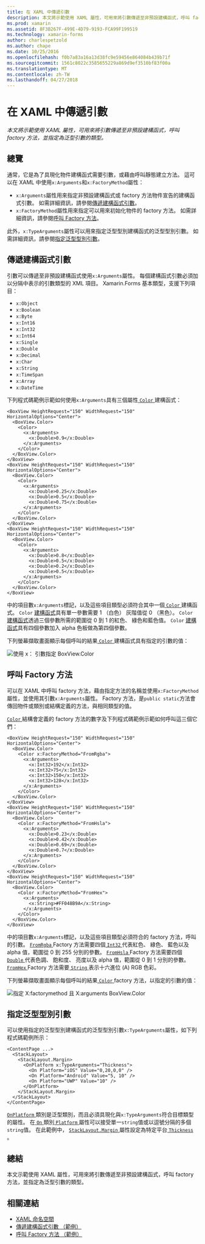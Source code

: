 ```yaml
---
title: 在 XAML 中傳遞引數
description: 本文將示範使用 XAML 屬性，可用來將引數傳遞至非預設建構函式，呼叫 factory 方法，並指定為泛型引數的類型。
ms.prod: xamarin
ms.assetid: 8F3B267F-499E-4D79-9193-FCA99F199519
ms.technology: xamarin-forms
author: charlespetzold
ms.author: chape
ms.date: 10/25/2016
ms.openlocfilehash: f0b7a83a16a13d38fc9e59456e864084b439b71f
ms.sourcegitcommit: 1561c8022c3585655229a869d9ef3510bf83f00a
ms.translationtype: MT
ms.contentlocale: zh-TW
ms.lasthandoff: 04/27/2018
---
```

# <a name="passing-arguments-in-xaml"></a>在 XAML 中傳遞引數

_本文將示範使用 XAML 屬性，可用來將引數傳遞至非預設建構函式，呼叫 factory 方法，並指定為泛型引數的類型。_

## <a name="overview"></a>總覽

通常，它是為了具現化物件建構函式需要引數，或藉由呼叫靜態建立方法。 這可以在 XAML 中使用`x:Arguments`和`x:FactoryMethod`屬性：

- `x:Arguments`屬性用來指定非預設建構函式或 factory 方法物件宣告的建構函式引數。 如需詳細資訊，請參閱[傳遞建構函式引數](#constructor_arguments)。
- `x:FactoryMethod`屬性用來指定可以用來初始化物件的 factory 方法。 如需詳細資訊，請參閱[呼叫 Factory 方法](#factory_methods)。

此外，`x:TypeArguments`屬性可以用來指定泛型型別建構函式的泛型型別引數。 如需詳細資訊，請參閱[指定泛型型別引數](#generic_type_arguments)。

<a name="constructor_arguments" />

## <a name="passing-constructor-arguments"></a>傳遞建構函式引數

引數可以傳遞至非預設建構函式使用`x:Arguments`屬性。 每個建構函式引數必須加以分隔中表示的引數類型的 XML 項目。 Xamarin.Forms 基本類型，支援下列項目：

- `x:Object`
- `x:Boolean`
- `x:Byte`
- `x:Int16`
- `x:Int32`
- `x:Int64`
- `x:Single`
- `x:Double`
- `x:Decimal`
- `x:Char`
- `x:String`
- `x:TimeSpan`
- `x:Array`
- `x:DateTime`

下列程式碼範例示範如何使用`x:Arguments`具有三個屬性[ `Color` ](https://developer.xamarin.com/api/type/Xamarin.Forms.Color/)建構函式：

```xaml
<BoxView HeightRequest="150" WidthRequest="150" HorizontalOptions="Center">
  <BoxView.Color>
    <Color>
      <x:Arguments>
        <x:Double>0.9</x:Double>
      </x:Arguments>
    </Color>
  </BoxView.Color>
</BoxView>
<BoxView HeightRequest="150" WidthRequest="150" HorizontalOptions="Center">
  <BoxView.Color>
    <Color>
      <x:Arguments>
        <x:Double>0.25</x:Double>
        <x:Double>0.5</x:Double>
        <x:Double>0.75</x:Double>
      </x:Arguments>
    </Color>
  </BoxView.Color>
</BoxView>
<BoxView HeightRequest="150" WidthRequest="150" HorizontalOptions="Center">
  <BoxView.Color>
    <Color>
      <x:Arguments>
        <x:Double>0.8</x:Double>
        <x:Double>0.5</x:Double>
        <x:Double>0.2</x:Double>
        <x:Double>0.5</x:Double>
      </x:Arguments>
    </Color>
  </BoxView.Color>
</BoxView>
```

中的項目數`x:Arguments`標記，以及這些項目類型必須符合其中一個[ `Color` ](https://developer.xamarin.com/api/type/Xamarin.Forms.Color/)建構函式。 `Color` [建構函式](https://developer.xamarin.com/api/constructor/Xamarin.Forms.Color.Color/p/System.Double/)具有單一參數需要 1 （白色） 灰階值從 0 （黑色）。 `Color` [建構函式](https://developer.xamarin.com/api/constructor/Xamarin.Forms.Color.Color/p/System.Double/System.Double/System.Double/)透過三個參數所需的範圍從 0 到 1 的紅色、 綠色和藍色值。 `Color` [建構函式](https://developer.xamarin.com/api/constructor/Xamarin.Forms.Color.Color/p/System.Double/System.Double/System.Double/System.Double/)具有四個參數加入 alpha 色板做為第四個參數。

下列螢幕擷取畫面顯示每個呼叫的結果[ `Color` ](https://developer.xamarin.com/api/type/Xamarin.Forms.Color/)建構函式具有指定的引數的值：

![](passing-arguments-images/passing-arguments.png "使用 x： 引數指定 BoxView.Color")

<a name="factory_methods" />

## <a name="calling-factory-methods"></a>呼叫 Factory 方法

可以在 XAML 中呼叫 factory 方法，藉由指定方法的名稱並使用`x:FactoryMethod`屬性，並使用其引數`x:Arguments`屬性。 Factory 方法，是`public static`方法會傳回物件或類別或結構定義的方法，與相同類型的值。

[ `Color` ](https://developer.xamarin.com/api/type/Xamarin.Forms.Color/)結構會定義的 factory 方法的數字及下列程式碼範例示範如何呼叫這三個它們：

```xaml
<BoxView HeightRequest="150" WidthRequest="150" HorizontalOptions="Center">
  <BoxView.Color>
    <Color x:FactoryMethod="FromRgba">
      <x:Arguments>
        <x:Int32>192</x:Int32>
        <x:Int32>75</x:Int32>
        <x:Int32>150</x:Int32>                      
        <x:Int32>128</x:Int32>
      </x:Arguments>
    </Color>
  </BoxView.Color>
</BoxView>
<BoxView HeightRequest="150" WidthRequest="150" HorizontalOptions="Center">
  <BoxView.Color>
    <Color x:FactoryMethod="FromHsla">
      <x:Arguments>
        <x:Double>0.23</x:Double>
        <x:Double>0.42</x:Double>
        <x:Double>0.69</x:Double>
        <x:Double>0.7</x:Double>
      </x:Arguments>
    </Color>
  </BoxView.Color>
</BoxView>
<BoxView HeightRequest="150" WidthRequest="150" HorizontalOptions="Center">
  <BoxView.Color>
    <Color x:FactoryMethod="FromHex">
      <x:Arguments>
        <x:String>#FF048B9A</x:String>
      </x:Arguments>
    </Color>
  </BoxView.Color>
</BoxView>
```

中的項目數`x:Arguments`標記，以及這些項目類型必須符合的 factory 方法，呼叫的引數。 [ `FromRgba` ](https://developer.xamarin.com/api/member/Xamarin.Forms.Color.FromRgba/p/System.Int32/System.Int32/System.Int32/System.Int32/) Factory 方法需要四個[ `Int32` ](https://docs.microsoft.com/dotnet/api/system.int32)代表紅色、 綠色、 藍色以及 alpha 值，範圍從 0 到 255 分別的參數。 [ `FromHsla` ](https://developer.xamarin.com/api/member/Xamarin.Forms.Color.FromHsla/p/System.Double/System.Double/System.Double/System.Double/) Factory 方法需要四個[ `Double` ](https://docs.microsoft.com/dotnet/api/system.double)代表色調、 飽和度、 亮度以及 alpha 值，範圍從 0 到 1 分別的參數。 [ `FromHex` ](https://developer.xamarin.com/api/member/Xamarin.Forms.Color.FromHex/p/System.String/) Factory 方法需要[ `String` ](https://docs.microsoft.com/dotnet/api/system.string)表示十六進位 (A) RGB 色彩。

下列螢幕擷取畫面顯示每個呼叫的結果[ `Color` ](https://developer.xamarin.com/api/type/Xamarin.Forms.Color/) factory 方法，以指定的引數的值：

![](passing-arguments-images/factory-methods.png "指定 X:factorymethod 且 X:arguments BoxView.Color")

<a name="generic_type_arguments" />

## <a name="specifying-a-generic-type-argument"></a>指定泛型型別引數

可以使用指定的泛型型別建構函式的泛型型別引數`x:TypeArguments`屬性，如下列程式碼範例所示：

```xaml
<ContentPage ...>
  <StackLayout>
    <StackLayout.Margin>
      <OnPlatform x:TypeArguments="Thickness">
        <On Platform="iOS" Value="0,20,0,0" />
        <On Platform="Android" Value="5, 10" />
        <On Platform="UWP" Value="10" />
      </OnPlatform>
    </StackLayout.Margin>
  </StackLayout>
</ContentPage>
```

[ `OnPlatform` ](https://developer.xamarin.com/api/type/Xamarin.Forms.OnPlatform%3CT%3E/)類別是泛型類別，而且必須具現化與`x:TypeArguments`符合目標類型的屬性。 在[ `On` ](https://developer.xamarin.com/api/type/Xamarin.Forms.On/)類別[ `Platform` ](https://developer.xamarin.com/api/property/Xamarin.Forms.On.Platform/)屬性可以接受單一`string`值或以逗號分隔的多個`string`值。 在此範例中， [ `StackLayout.Margin` ](https://developer.xamarin.com/api/property/Xamarin.Forms.View.Margin/)屬性設定為特定平台[ `Thickness` ](https://developer.xamarin.com/api/type/Xamarin.Forms.Thickness/)。

## <a name="summary"></a>總結

本文示範使用 XAML 屬性，可用來將引數傳遞至非預設建構函式，呼叫 factory 方法，並指定為泛型引數的類型。


## <a name="related-links"></a>相關連結

- [XAML 命名空間](~/xamarin-forms/xaml/namespaces.md)
- [傳遞建構函式引數 （範例）](https://developer.xamarin.com/samples/xamarin-forms/xaml/passingconstructorarguments/)
- [呼叫 Factory 方法 （範例）](https://developer.xamarin.com/samples/xamarin-forms/xaml/callingfactorymethods/)

